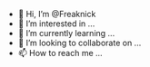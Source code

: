 - 👋 Hi, I’m @Freaknick
- 👀 I’m interested in ...
- 🌱 I’m currently learning ...
- 💞️ I’m looking to collaborate on ...
- 📫 How to reach me ...

<!---
Freaknick/Freaknick is a ✨ special ✨ repository because its `README.md` (this file) appears on your GitHub profile.
You can click the Preview link to take a look at your changes.
--->
